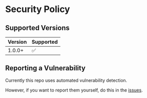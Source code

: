 # Security Policy

## Supported Versions

| Version | Supported          |
| ------- | ------------------ |
| 1.0.0+  | :white_check_mark: |


## Reporting a Vulnerability

Currently this repo uses automated vulnerability detection.

However, if you want to report them yourself, do this in the [issues](https://github.com/piotr25691/FEG-Bot/issues).
